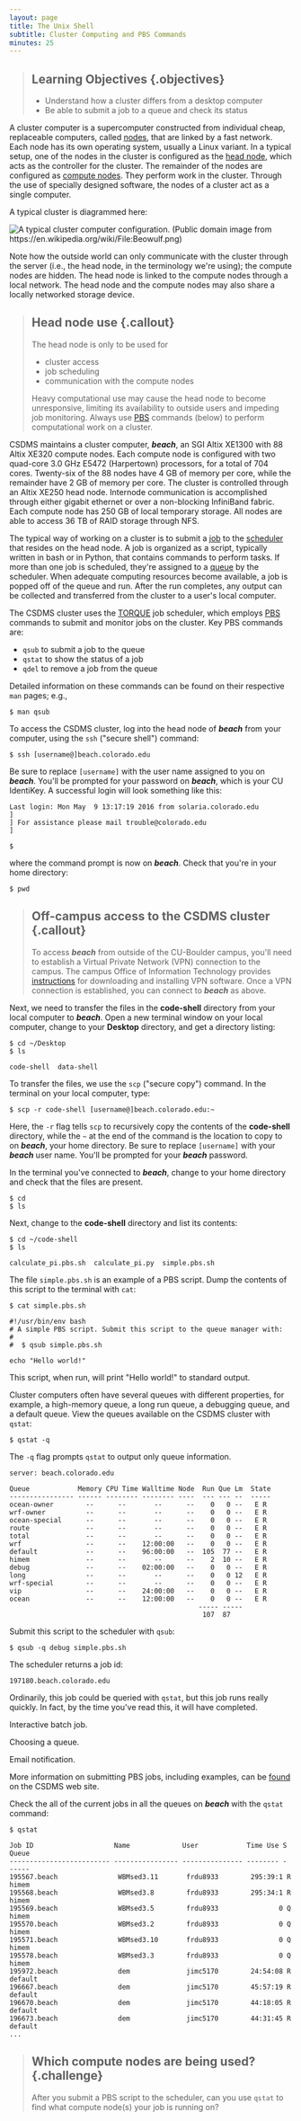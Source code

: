 ```yaml
---
layout: page
title: The Unix Shell
subtitle: Cluster Computing and PBS Commands
minutes: 25
---
```

> ## Learning Objectives {.objectives}
>
> * Understand how a cluster differs from a desktop computer
> * Be able to submit a job to a queue and check its status

A cluster computer is a supercomputer
constructed from individual cheap, replaceable computers,
called [nodes](reference.html#node),
that are linked by a fast network.
Each node has its own operating system,
usually a Linux variant.
In a typical setup,
one of the nodes in the cluster
is configured as the [head node](reference.html#head-node),
which acts as the controller for the cluster.
The remainder of the nodes
are configured as [compute nodes](reference.html#compute-node).
They perform work in the cluster.
Through the use of specially designed software,
the nodes of a cluster
act as a single computer.

A typical cluster is diagrammed here:

![A typical cluster computer configuration. (Public domain image from https://en.wikipedia.org/wiki/File:Beowulf.png)](fig/Beowulf.png)

Note how the outside world can only communicate with the cluster
through the server
(i.e., the head node, in the terminology we're using);
the compute nodes are hidden.
The head node is linked to the compute nodes
through a local network.
The head node and the compute nodes may also share
a locally networked storage device.

> ## Head node use {.callout}
>
> The head node is only to be used for
>
> * cluster access
> * job scheduling
> * communication with the compute nodes
>
> Heavy computational use may cause the head node to become unresponsive,
> limiting its availability to outside users
> and impeding job monitoring.
> Always use [PBS](reference.html#portable-batch-system) commands (below)
> to perform computational work on a cluster.

CSDMS maintains a cluster computer, ***beach***,
an SGI Altix XE1300 with 88 Altix XE320 compute nodes.
Each compute node is configured
with two quad-core 3.0 GHz E5472 (Harpertown) processors,
for a total of 704 cores.
Twenty-six of the 88 nodes have 4 GB of memory per core,
while the remainder have 2 GB of memory per core.
The cluster is controlled through an Altix XE250 head node.
Internode communication is accomplished through either gigabit ethernet
or over a non-blocking InfiniBand fabric.
Each compute node has 250 GB of local temporary storage.
All nodes are able to access 36 TB of RAID storage through NFS.

The typical way of working on a cluster
is to submit a [job](reference.html#job)
to the [scheduler](reference.html#scheduler)
that resides on the head node.
A job is organized as a script,
typically written in bash or in Python,
that contains commands to perform tasks.
If more than one job is scheduled,
they're assigned to a [queue](reference.html#job-queue) by the scheduler.
When adequate computing resources become available,
a job is popped off of the queue and run.
After the run completes,
any output can be collected
and transferred from the cluster
to a user's local computer.

The CSDMS cluster uses the
[TORQUE](http://www.adaptivecomputing.com/products/open-source/torque/)
job scheduler,
which employs [PBS](reference.html#Portable-Batch-System) commands
to submit and monitor jobs on the cluster.
Key PBS commands are:

* `qsub` to submit a job to the queue
* `qstat` to show the status of a job
* `qdel` to remove a job from the queue

Detailed information on these commands can be found
on their respective `man` pages; e.g.,

~~~ {.bash}
$ man qsub
~~~

To access the CSDMS cluster,
log into the head node of ***beach*** from your computer,
using the `ssh` ("secure shell") command:

~~~ {.bash}
$ ssh [username@]beach.colorado.edu
~~~

Be sure to replace `[username]` with the user name assigned to you
on ***beach***.
You'll be prompted for your password on ***beach***,
which is your CU IdentiKey.
A successful login will look something like this:

~~~ {.output}
Last login: Mon May  9 13:17:19 2016 from solaria.colorado.edu
]
] For assistance please mail trouble@colorado.edu
]

$
~~~
where the command prompt is now on ***beach***.
Check that you're in your home directory:

~~~ {.bash}
$ pwd
~~~

> ## Off-campus access to the CSDMS cluster {.callout}
>
> To access ***beach*** from outside of the CU-Boulder campus,
> you'll need to establish a Virtual Private Network (VPN) connection
> to the campus.
> The campus Office of Information Technology provides
> [instructions](http://www.colorado.edu/oit/services/network-internet-services/vpn)
> for downloading and installing VPN software.
> Once a VPN connection is established,
> you can connect to ***beach*** as above.

Next,
we need to transfer the files in the **code-shell** directory
from your local computer to ***beach***.
Open a new terminal window on your local computer,
change to your **Desktop** directory,
and get a directory listing:

~~~ {.bash}
$ cd ~/Desktop
$ ls
~~~

~~~ {.output}
code-shell  data-shell
~~~

To transfer the files,
we use the `scp` ("secure copy") command.
In the terminal on your local computer, type:

~~~ {.bash}
$ scp -r code-shell [username@]beach.colorado.edu:~
~~~

Here, the `-r` flag tells `scp` to recursively copy
the contents of the **code-shell** directory,
while the `~` at the end of the command
is the location to copy to on ***beach***,
your home directory.
Be sure to replace `[username]` with your ***beach*** user name.
You'll be prompted for your ***beach*** password.

In the terminal you've connected to ***beach***,
change to your home directory
and check that the files are present.

~~~ {.bash}
$ cd
$ ls
~~~

Next,
change to the **code-shell** directory
and list its contents:

~~~ {.bash}
$ cd ~/code-shell
$ ls
~~~

~~~ {.output}
calculate_pi.pbs.sh  calculate_pi.py  simple.pbs.sh
~~~

The file `simple.pbs.sh` is an example of a PBS script.
Dump the contents of this script to the terminal with `cat`:

~~~ {.bash}
$ cat simple.pbs.sh
~~~

~~~ {.output}
#!/usr/bin/env bash
# A simple PBS script. Submit this script to the queue manager with:
#
#  $ qsub simple.pbs.sh

echo "Hello world!"
~~~

This script,
when run,
will print "Hello world!"
to standard output.

Cluster computers often have several queues with different properties,
for example, a high-memory queue, a long run queue,
a debugging queue,
and a default queue.
View the queues available on the CSDMS cluster with `qstat`:

~~~ {.bash}
$ qstat -q
~~~

The `-q` flag prompts `qstat` to output only queue information.

~~~ {.output}
server: beach.colorado.edu

Queue            Memory CPU Time Walltime Node  Run Que Lm  State
---------------- ------ -------- -------- ----  --- --- --  -----
ocean-owner        --      --       --      --    0   0 --   E R
wrf-owner          --      --       --      --    0   0 --   E R
ocean-special      --      --       --      --    0   0 --   E R
route              --      --       --      --    0   0 --   E R
total              --      --       --      --    0   0 --   E R
wrf                --      --    12:00:00   --    0   0 --   E R
default            --      --    96:00:00   --  105  77 --   E R
himem              --      --       --      --    2  10 --   E R
debug              --      --    02:00:00   --    0   0 --   E R
long               --      --       --      --    0   0 12   E R
wrf-special        --      --       --      --    0   0 --   E R
vip                --      --    24:00:00   --    0   0 --   E R
ocean              --      --    12:00:00   --    0   0 --   E R
                                               ----- -----
                                                107  87
~~~

Submit this script to the scheduler with `qsub`:

~~~ {.bash}
$ qsub -q debug simple.pbs.sh
~~~

The scheduler returns a job id:

~~~ {.output}
197180.beach.colorado.edu
~~~

Ordinarily,
this job could be queried with `qstat`,
but this job runs really quickly.
In fact,
by the time you've read this,
it will have completed.



Interactive batch job.

Choosing a queue.

Email notification.

More information on submitting PBS jobs,
including examples,
can be [found](http://csdms.colorado.edu/wiki/HPCC_usage_rules)
on the CSDMS web site.


Check the all of the current jobs in all the queues on ***beach***
with the `qstat` command:

~~~ {.bash}
$ qstat
~~~

~~~ {.output}
Job ID                    Name             User            Time Use S Queue
------------------------- ---------------- --------------- -------- - -----
195567.beach               WBMsed3.11       frdu8933        295:39:1 R himem
195568.beach               WBMsed3.8        frdu8933        295:34:1 R himem
195569.beach               WBMsed3.5        frdu8933               0 Q himem
195570.beach               WBMsed3.2        frdu8933               0 Q himem
195571.beach               WBMsed3.10       frdu8933               0 Q himem
195578.beach               WBMsed3.3        frdu8933               0 Q himem
195972.beach               dem              jimc5170        24:54:08 R default
196667.beach               dem              jimc5170        45:57:19 R default
196670.beach               dem              jimc5170        44:18:05 R default
196673.beach               dem              jimc5170        44:31:45 R default
...
~~~



> ## Which compute nodes are being used? {.challenge}
>
> After you submit a PBS script to the scheduler,
> can you use `qstat` to find what compute node(s)
> your job is running on?

